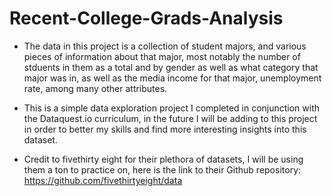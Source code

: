 # Recent-College-Grads-Analysis

- The data in this project is a collection of student majors, and various pieces of information about that major, most notably the number of stduents in them as a total and by gender as well as what category that major was in, as well as the media income for that major, unemployment rate, among many other attributes.

- This is a simple data exploration project I completed in conjunction with the Dataquest.io curriculum, in the future I will be adding to this project in order to better my skills and find more interesting insights into this dataset.

- Credit to fivethirty eight for their plethora of datasets, I will be using them a ton to practice on, here is the link to their Github repository: https://github.com/fivethirtyeight/data

